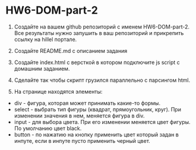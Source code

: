 # HW6-DOM-part-2

1. Создайте на вашем github репозиторий с именем HW6-DOM-part-2. Все результаты нужно запушить в ваш репозиторий и прикрепить ссылку на hillel портале.

2. Создайте README.md с описанием задания

3. Создайте index.html с версткой в котором подключите js script с домашним заданием.

4. Сделайте так чтобы скрипт грузился параллельно с парсингом html.

5. На странице находятся элементы:

- div - фигура, которая может принимать какие-то формы.
- select - выбрать тип фигуры (квадрат, прямоугольник, круг). При изменении значения в нем, меняется фигура в div.
- input - для выбора цвета. При его изменении меняется цвет фигуры. По умолчанию цвет black.
- button - по нажатию на кнопку применить цвет который задан в инпуте, если в инпуте пусто применить черный цвет.
